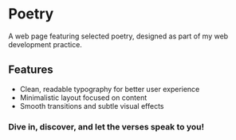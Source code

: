 # Poetry
A web page featuring selected poetry, designed as part of my web development practice.

## Features
- Clean, readable typography for better user experience
- Minimalistic layout focused on content
- Smooth transitions and subtle visual effects

### Dive in, discover, and let the verses speak to you!
